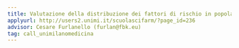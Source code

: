 ```yaml
---
title: Valutazione della distribuzione dei fattori di rischio in popolazioni italiane, fattori nutrizionali, ambientali e genetici con metodi di Intelligenza Artificiale
applyurl: http://users2.unimi.it/scuolascifarm/?page_id=236
advisor: Cesare Furlanello (furlan@fbk.eu)
tag: call_unimilanomedicina
---
```

